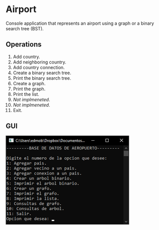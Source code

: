 # Airport
Console application that represents an airport using a graph or a binary search tree (BST).

## Operations
1. Add country.
2. Add neighboring country.
3. Add country connection.
4. Create a binary search tree.
5. Print the binary search tree.
6. Create a graph.
7. Print the graph.
8. Print the list.
9. *Not implmeneted*.
10. *Not implmeneted*.
11. Exit.

## GUI
![Menu image](menu.png "Menu image")